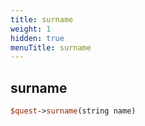 ```yaml
---
title: surname
weight: 1
hidden: true
menuTitle: surname
---
```

## surname
```perl
$quest->surname(string name)
```